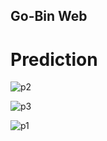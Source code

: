 ## Go-Bin Web

# Prediction 
![p2](https://user-images.githubusercontent.com/54672242/120432340-00c69800-c3a4-11eb-88ca-a913eb1cc85b.jpg)

![p3](https://user-images.githubusercontent.com/54672242/120432346-0328f200-c3a4-11eb-87b3-2e841ed31aee.jpg)

![p1](https://user-images.githubusercontent.com/54672242/120432360-07550f80-c3a4-11eb-8ab7-ae8f74891e4d.jpg)
